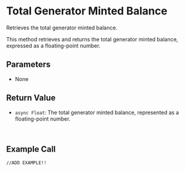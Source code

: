 # Total Generator Minted Balance

Retrieves the total generator minted balance.

This method retrieves and returns the total generator minted balance, expressed as a floating-point number.

## Parameters

- None

## Return Value

- `async Float`: The total generator minted balance, represented as a floating-point number.

&nbsp;

## Example Call

```motoko
//ADD EXAMPLE!!
```

&nbsp;